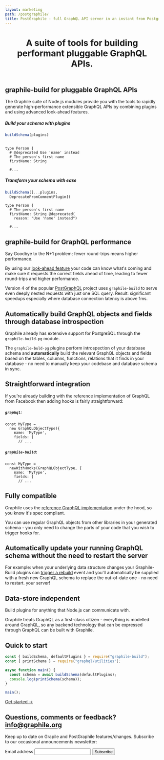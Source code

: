 ```yaml
---
layout: marketing
path: /postgraphile/
title: PostGraphile - full GraphQL API server in an instant from PostgreSQL database
---
```


<!-- **************************************** -->

<header class='hero'>
<div class='hero-block center'>

# A suite of tools for building performant pluggable GraphQL APIs.

</div><!-- /container -->
</header>


<!-- **************************************** -->

<section>
<div class='container center'>

<div class='row'>
<div class='col-xs-12'>
<div class='hero-block'>

## graphile-build for pluggable GraphQL APIs

The Graphile suite of Node.js modules provide you with the tools to rapidly
generate high-performance extensible GraphQL APIs by combining plugins and
using advanced look-ahead features.

</div>
<div class='row'>
<div class='col-lg-6 col-xs-12'>

##### Build your schema with plugins
```js
buildSchema(plugins)
 
```

```graphql{2}
type Person {
  # @deprecated Use 'name' instead
  # The person's first name
  firstName: String

  #...
```

</div><!-- /col-6 -->
<div class='col-lg-6 col-xs-12'>

##### Transform your schema with ease
```js
buildSchema([...plugins,
  DeprecateFromCommentPlugin])
```

```graphql{3-4}
type Person {
  # The person's first name
  firstName: String @deprecated(
    reason: "Use 'name' instead")

  #...
```

</div>
</div>
</div>
</section>

<!-- **************************************** -->

<section>
<div class='container center'>
<div class='row'>
<div class='col-xs-12'>
<div class='hero-block'>

## graphile-build for GraphQL performance

Say Goodbye to the N+1 problem; fewer round-trips means higher performance.

By using our [look-ahead feature](/graphile-build/look-ahead/) your code can
know what's coming and make sure it requests the correct fields ahead of time,
leading to fewer round-trips and higher performance.

Version 4 of the popular
[PostGraphQL](https://github.com/postgraphql/postgraphql) project uses `graphile-build`
to serve even deeply nested requests with just one SQL query. Result: significant
speedups especially where database connection latency is above 1ms.

</div>
</div><!-- /col-xs-12 -->

</div><!-- /row -->
</div><!-- /container -->
</section>

<!-- **************************************** -->

<section>
<div class='container center'>
<div class='row'>
<div class='col-xs-12'>
<div class='hero-block'>

## Automatically build GraphQL objects and fields through database introspection

Graphile already has extensive support for PostgreSQL through the
`graphile-build-pg` module.

The `graphile-buld-pg` plugins perform introspection of your
database schema and **automatically** build the relevant GraphQL objects and fields
based on the tables, columns, functions, relations that it finds in your
database - no need to manually keep your codebase and database schema in sync.

</div>
</div>

</div><!-- /row -->
</div><!-- /container -->
</section>


<!-- **************************************** -->

<section>
<div class='container center'>
<div class='row'>
<div class='col-xs-12'>
<div class='hero-block'>

## Straightforward integration

If you're already building with the reference implementation of GraphQL from
Facebook then adding hooks is fairly straightforward:

</div>
<div class='container center'>
<div class='row'>

<div class='col-xs-12 col-lg-6'>

##### `graphql`:

```js{2}
const MyType =
  new GraphQLObjectType({
    name: 'MyType',
    fields: {
      // ...
```

</div><!-- /col-6 -->
<div class='col-xs-12 col-lg-6'>

##### `graphile-build`:

```js{2}
const MyType =
  newWithHooks(GraphQLObjectType, {
    name: 'MyType',
    fields: {
      // ...
```

</div><!-- /col-6 -->

</div><!-- /row -->
</div><!-- /container -->
</section>



<!-- **************************************** -->

<section>
<div class='container center'>
<div class='row'>
<div class='col-xs-12'>
<div class='hero-block'>

## Fully compatible

Graphile uses the <a href="http://graphql.org/graphql-js/">reference GraphQL implementation</a>
under the hood, so you know it's spec compliant.

You can use regular GraphQL objects from other libraries in your generated
schema - you only need to change the parts of your code that you wish to trigger hooks for.

</div>
</div>
</div><!-- /row -->
</div><!-- /container -->
</section>

<!-- **************************************** -->

<section>
<div class='container center'>
<div class='row'>
<div class='col-xs-12'>
<div class='hero-block'>

## Automatically update your running GraphQL schema without the need to restart the server

For example: when your underlying data structure changes your Graphile-Build
plugins can [trigger a rebuild](/graphile-build/schema-builder/#plugin-methods) event and you'll automatically be supplied with a
fresh new GraphQL schema to replace the out-of-date one - no need to restart.
your server!

</div>
</div><!-- /col-9 -->

</div><!-- /row -->
</div><!-- /container -->
</section>



<!-- **************************************** -->

<section>
<div class='container center'>
<div class='row'>
<div class='col-xs-12'>
<div class='hero-block'>

## Data-store independent

Build plugins for anything that Node.js can communicate with.

Graphile treats GraphQL as a first-class citizen - everything is modelled around
GraphQL, so any backend technology that can be expressed through GraphQL can be
built with Graphile.

</div>
</div>

</div><!-- /row -->
</div><!-- /container -->
</section>

<!-- **************************************** -->

<section>
<div class='container center'>
<div class='row justify-content-center'>
<div class='text-center col-xs-12'>
<div class='hero-block'>

## Quick to start

</div>


```js
const { buildSchema, defaultPlugins } = require("graphile-build");
const { printSchema } = require("graphql/utilities");

async function main() {
  const schema = await buildSchema(defaultPlugins);
  console.log(printSchema(schema));
}

main();
```

<div class='d-flex justify-content-center'>
<a class='btn btn-primary btn-lg' href='/graphile-build/getting-started/'>Get started &rarr;</a>
</div>

</div><!-- /col-xs-12 -->
</div><!-- /container -->
</section>


<section class='mailinglist'>
<div class='container'>

<div class='row justify-content-center'>
<div class='col-xs-12'>
<div class='hero-block center'>

  ## Questions, comments or feedback? <a href='mailto:info@graphile.org?subject=Graphile%20question%2Fcomment%2Ffeedback%3A'>info@graphile.org</a></h2>

</div>
</div>
</div>

<div class='row justify-content-center'>
<div class='col-xs-12 center'>
<div class='hero-block'>
<div>
<form action="//graphile.us16.list-manage.com/subscribe/post?u=d103f710cf00a9273b55e8e9b&amp;id=c3a9eb5c4e" method="post"
id="mc-embedded-subscribe-form" name="mc-embedded-subscribe-form" class="validate" target="_blank" novalidate>
  <div id="mc_embed_signup_scroll center hero-block">
    <p>Keep up to date on Grapile and PostGraphile features/changes.
    Subscribe to our occasional announcements newsletter:</p>
    <div class="mc-field-group form-inline justify-content-center">
      <div class='form-group'>
        <label for="mce-EMAIL">Email address</label>
        <input
          autocapitalize="off"
          autocomplete="off"
          autocorrect="off"
          class="required email signup-field form-control mx-sm-3"
          id="mce-EMAIL"
          name="EMAIL"
          spellcheck="false"
          type="email"
          value=""
        />
        <!-- real people should not fill this in and expect good things - do not remove this or risk form bot signups-->
        <div style="position: absolute; left: -5000px;" aria-hidden="true"><input type="text" name="b_d103f710cf00a9273b55e8e9b_c3a9eb5c4e" tabindex="-1" value=""></div>
        <input
          class="button btn btn-primary signup-button"
          id="mc-embedded-subscribe"
          name="subscribe"
          type="submit"
          value="Subscribe"
        />
        </div>
      </div>
      <div id="mce-responses" class="clear">
        <div class="response" id="mce-error-response" style="display:none"></div>
        <div class="response" id="mce-success-response" style="display:none"></div>
      </div>
    </div>
  </div>
</form>
</div>
<!--End mc_embed_signup-->
</div>
</div>
</div>

</div>
</section>

<!-- **************************************** -->

